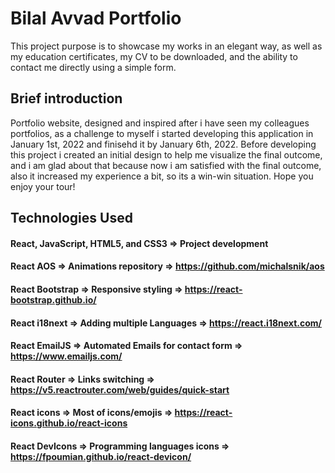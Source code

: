# Bilal Avvad Portfolio

This project purpose is to showcase my works in an elegant way, as well as my education certificates, my CV to be downloaded, and the ability to contact me directly using a simple form.

## Brief introduction
Portfolio website, designed and inspired after i have seen my colleagues portfolios, as a challenge to myself i started developing this application in January 1st, 2022 and finisehd it by January 6th, 2022. Before developing this project i created an initial design to help me visualize the final outcome, and i am glad about that because now i am satisfied with the final outcome, also it increased my experience a bit, so its a win-win situation. Hope you enjoy your tour!

## Technologies Used

#### React, JavaScript, HTML5, and CSS3 => Project development
#### React AOS => Animations repository => https://github.com/michalsnik/aos
#### React Bootstrap => Responsive styling => https://react-bootstrap.github.io/
#### React i18next => Adding multiple Languages => https://react.i18next.com/
#### React EmailJS => Automated Emails for contact form => https://www.emailjs.com/
#### React Router => Links switching => https://v5.reactrouter.com/web/guides/quick-start
#### React icons => Most of icons/emojis => https://react-icons.github.io/react-icons
#### React DevIcons => Programming languages icons => https://fpoumian.github.io/react-devicon/ 
